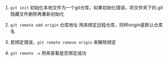 1. `git init` 初始化本地文件为一个git仓库，如果初始化错误，将文件夹下的.git隐藏文件删除再重新初始化

1. `git remote add origin` 仓库地址  用来绑定远程仓库，同样origin是默认仓库名

1. 若绑定错误，`git remote remove origin` 来解除绑定

1. `git remote -v`  用来查看是否绑定成功


